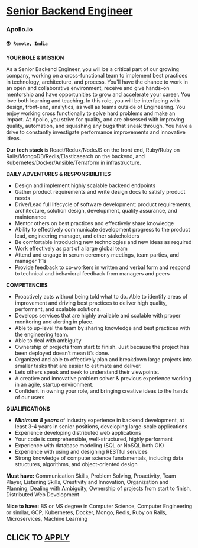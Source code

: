 # [Senior Backend Engineer](https://www.remotewlb.com/apply/senior-backend-engineer-117348)  
### Apollo.io  
#### `🌎 Remote, India`  

**YOUR ROLE & MISSION**

As a Senior Backend Engineer, you will be a critical part of our growing company, working on a cross-functional team to implement best practices in technology, architecture, and process. You'll have the chance to work in an open and collaborative environment, receive and give hands-on mentorship and have opportunities to grow and accelerate your career. You love both learning and teaching. In this role, you will be interfacing with design, front-end, analytics, as well as teams outside of Engineering. You enjoy working cross functionally to solve hard problems and make an impact. At Apollo, you strive for quality, and are obsessed with improving quality, automation, and squashing any bugs that sneak through. You have a drive to constantly investigate performance improvements and innovative ideas.

**Our tech stack** is React/Redux/NodeJS on the front end, Ruby/Ruby on Rails/MongoDB/Redis/Elasticsearch on the backend, and Kubernetes/Docker/Ansible/Terraform in infrastructure.

**DAILY ADVENTURES & RESPONSIBILITIES**

  * Design and implement highly scalable backend endpoints
  * Gather product requirements and write design docs to satisfy product needs
  * Drive/Lead full lifecycle of software development: product requirements, architecture, solution design, development, quality assurance, and maintenance
  * Mentor others on best practices and effectively share knowledge
  * Ability to effectively communicate development progress to the product lead, engineering manager, and other stakeholders
  * Be comfortable introducing new technologies and new ideas as required
  * Work effectively as part of a large global team
  * Attend and engage in scrum ceremony meetings, team parties, and manager 1:1s
  * Provide feedback to co-workers in written and verbal form and respond to technical and behavioral feedback from managers and peers

**COMPETENCIES**

  * Proactively acts without being told what to do. Able to identify areas of improvement and driving best practices to deliver high quality, performant, and scalable solutions.
  * Develops services that are highly available and scalable with proper monitoring and alerting in place.
  * Able to up-level the team by sharing knowledge and best practices with the engineering team.
  * Able to deal with ambiguity
  * Ownership of projects from start to finish. Just because the project has been deployed doesn’t mean it’s done. 
  * Organized and able to effectively plan and breakdown large projects into smaller tasks that are easier to estimate and deliver.
  * Lets others speak and seek to understand their viewpoints.
  * A creative and innovative problem solver & previous experience working in an agile, startup environment.
  * Confident in owning your role, and bringing creative ideas to the hands of our users

**QUALIFICATIONS**

  * _**Minimum 8 years**_ of industry experience in backend development, at least 3-4 years in senior positions, developing large-scale applications
  * Experience developing distributed web applications
  * Your code is comprehensible, well-structured, highly performant
  * Experience with database modeling (SQL or NoSQL both OK)
  * Experience with using and designing RESTful services
  * Strong knowledge of computer science fundamentals, including data structures, algorithms, and object-oriented design

**Must have:** Communication Skills, Problem Solving, Proactivity, Team Player, Listening Skills, Creativity and Innovation, Organization and Planning, Dealing with Ambiguity, Ownership of projects from start to finish, Distributed Web Development

**Nice to have:** BS or MS degree in Computer Science, Computer Engineering or similar, GCP, Kubernetes, Docker, Mongo, Redis, Ruby on Rails, Microservices, Machine Learning

  
## CLICK TO [APPLY](https://www.remotewlb.com/apply/senior-backend-engineer-117348)

